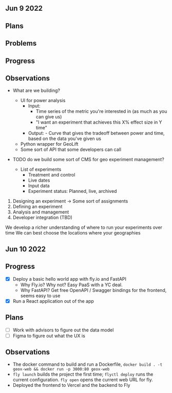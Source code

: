Jun 9 2022
----------

## Plans
## Problems
## Progress
## Observations

- What are we building?
  - UI for power analysis
    - Input:
    	- Time series of the metric you're interested in (as much as you can give us)
        - "I want an experiment that achieves this X% effect size in Y time"
    - Output:
          - Curve that gives the tradeoff between power and time, based on the data you've given us
  - Python wrapper for GeoLift
  - Some sort of API that some developers can call


- TODO do we build some sort of CMS for geo experiment management?

  - List of experiments
    - Treatment and control
    - Live dates
    - Input data
    - Experiment status: Planned, live, archived

1) Designing an experiment -> Some sort of assignments
2) Defining an experiment
3) Analysis and management
4) Developer integration (TBD)

We develop a richer understanding of where to run your experiments over time
We can best choose the locations where your geographies

Jun 10 2022
-----------

## Progress

- [X] Deploy a basic hello world app with fly.io and FastAPI
  - Why Fly.io? Why not? Easy PaaS with a YC deal.
  - Why FastAPI? Get free OpenAPI / Swagger bindings for the frontend, seems easy to use
- [X] Run a React application out of the app

## Plans

- [ ] Work with advisors to figure out the data model
- [ ] Figma to figure out what the UX is

## Observations

- The docker command to build and run a Dockerfile, ``docker build . -t geox-web && docker run -p 3000:80 geox-web``
- ``fly launch`` builds the project the first time; ``flyctl deploy`` runs the current configuration. ``fly open`` opens the current web URL for fly.
- Deployed the frontend to Vercel and the backend to Fly
